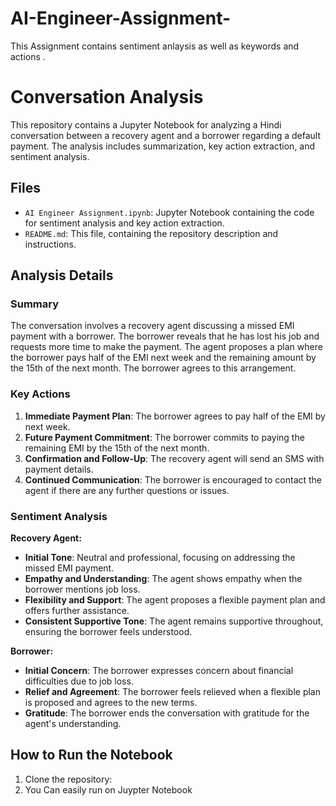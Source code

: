 # AI-Engineer-Assignment-
This Assignment contains sentiment anlaysis as well as keywords and actions . 

#  Conversation Analysis

This repository contains a Jupyter Notebook for analyzing a Hindi conversation between a recovery agent and a borrower regarding a default payment. The analysis includes summarization, key action extraction, and sentiment analysis.

## Files

- `AI Engineer Assignment.ipynb`: Jupyter Notebook containing the code for sentiment analysis and key action extraction.
- `README.md`: This file, containing the repository description and instructions.

## Analysis Details

### Summary
The conversation involves a recovery agent discussing a missed EMI payment with a borrower. The borrower reveals that he has lost his job and requests more time to make the payment. The agent proposes a plan where the borrower pays half of the EMI next week and the remaining amount by the 15th of the next month. The borrower agrees to this arrangement.

### Key Actions

1. **Immediate Payment Plan**: The borrower agrees to pay half of the EMI by next week.
2. **Future Payment Commitment**: The borrower commits to paying the remaining EMI by the 15th of the next month.
3. **Confirmation and Follow-Up**: The recovery agent will send an SMS with payment details.
4. **Continued Communication**: The borrower is encouraged to contact the agent if there are any further questions or issues.

### Sentiment Analysis

**Recovery Agent:**
- **Initial Tone**: Neutral and professional, focusing on addressing the missed EMI payment.
- **Empathy and Understanding**: The agent shows empathy when the borrower mentions job loss.
- **Flexibility and Support**: The agent proposes a flexible payment plan and offers further assistance.
- **Consistent Supportive Tone**: The agent remains supportive throughout, ensuring the borrower feels understood.

**Borrower:**
- **Initial Concern**: The borrower expresses concern about financial difficulties due to job loss.
- **Relief and Agreement**: The borrower feels relieved when a flexible plan is proposed and agrees to the new terms.
- **Gratitude**: The borrower ends the conversation with gratitude for the agent's understanding.

## How to Run the Notebook

1. Clone the repository:
2. You Can easily run on Juypter Notebook 
